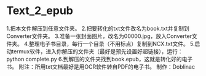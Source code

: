 # Text_2_epub

1.把本文件解压到任意文件夹。
2.把要转化的txt文件改名为book.txt并复制到Converter文件夹。
3.准备一张封面图片，改名为00000.jpg，放入Converter文件夹。
4.整理电子书目录，每行一个目录（不用标点）复制到NCX.txt文件。
5.启动termux软件，进入你解压的文件夹（最好是预先设置好超链接），运行： python complete.py
6.到解压的文件夹找到book.epub，这就是转化好的电子书。
附注：所用txt文档最好是用OCR软件转自PDF的电子书。
   制作：Doblinac
